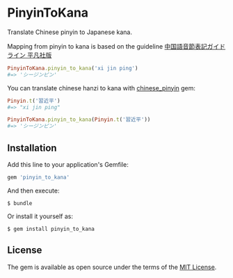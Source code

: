 # PinyinToKana

Translate Chinese pinyin to Japanese kana.

Mapping from pinyin to kana is based on the guideline [中国語音節表記ガイドライン 平凡社版](http://cn.heibonsha.co.jp/)

```ruby
PinyinToKana.pinyin_to_kana('xi jin ping')
#=> 'シージンピン'
```

You can translate chinese hanzi to kana with [chinese_pinyin](https://github.com/flyerhzm/chinese_pinyin) gem:

```ruby
Pinyin.t('習近平')
#=> "xi jin ping"

PinyinToKana.pinyin_to_kana(Pinyin.t('習近平'))
#=> 'シージンピン'
```


## Installation

Add this line to your application's Gemfile:

```ruby
gem 'pinyin_to_kana'
```

And then execute:

    $ bundle

Or install it yourself as:

    $ gem install pinyin_to_kana


## License

The gem is available as open source under the terms of the [MIT License](https://opensource.org/licenses/MIT).
